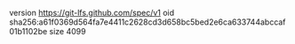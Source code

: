 version https://git-lfs.github.com/spec/v1
oid sha256:a61f0369d564fa7e4411c2628cd3d658bc5bed2e6ca633744abccaf01b1102be
size 4099

